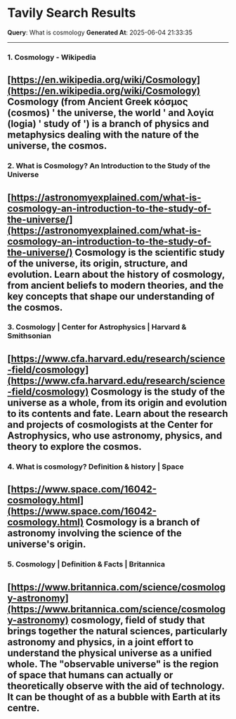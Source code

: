 # Tavily Search Results
**Query**: What is cosmology
**Generated At**: 2025-06-04 21:33:35

---

### 1. Cosmology - Wikipedia
[https://en.wikipedia.org/wiki/Cosmology](https://en.wikipedia.org/wiki/Cosmology)
Cosmology (from Ancient Greek κόσμος (cosmos) ' the universe, the world ' and λογία (logia) ' study of ') is a branch of physics and metaphysics dealing with the nature of the universe, the cosmos.
---

### 2. What is Cosmology? An Introduction to the Study of the Universe
[https://astronomyexplained.com/what-is-cosmology-an-introduction-to-the-study-of-the-universe/](https://astronomyexplained.com/what-is-cosmology-an-introduction-to-the-study-of-the-universe/)
Cosmology is the scientific study of the universe, its origin, structure, and evolution. Learn about the history of cosmology, from ancient beliefs to modern theories, and the key concepts that shape our understanding of the cosmos.
---

### 3. Cosmology | Center for Astrophysics | Harvard & Smithsonian
[https://www.cfa.harvard.edu/research/science-field/cosmology](https://www.cfa.harvard.edu/research/science-field/cosmology)
Cosmology is the study of the universe as a whole, from its origin and evolution to its contents and fate. Learn about the research and projects of cosmologists at the Center for Astrophysics, who use astronomy, physics, and theory to explore the cosmos.
---

### 4. What is cosmology? Definition & history | Space
[https://www.space.com/16042-cosmology.html](https://www.space.com/16042-cosmology.html)
Cosmology is a branch of astronomy involving the science of the universe's origin.
---

### 5. Cosmology | Definition & Facts | Britannica
[https://www.britannica.com/science/cosmology-astronomy](https://www.britannica.com/science/cosmology-astronomy)
cosmology, field of study that brings together the natural sciences, particularly astronomy and physics, in a joint effort to understand the physical universe as a unified whole. The "observable universe" is the region of space that humans can actually or theoretically observe with the aid of technology. It can be thought of as a bubble with Earth at its centre.
---